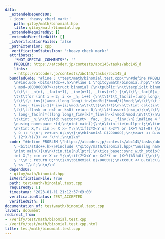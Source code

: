 ```yaml
---
data:
  _extendedDependsOn:
  - icon: ':heavy_check_mark:'
    path: qitoy/math/binomial.hpp
    title: qitoy/math/binomial.hpp
  _extendedRequiredBy: []
  _extendedVerifiedWith: []
  _isVerificationFailed: false
  _pathExtension: cpp
  _verificationStatusIcon: ':heavy_check_mark:'
  attributes:
    '*NOT_SPECIAL_COMMENTS*': ''
    PROBLEM: https://atcoder.jp/contests/abc145/tasks/abc145_d
    links:
    - https://atcoder.jp/contests/abc145/tasks/abc145_d
  bundledCode: "#line 1 \"test/math/binomial.test.cpp\"\n#define PROBLEM \"https://atcoder.jp/contests/abc145/tasks/abc145_d\"\
    \n#include <bits/stdc++.h>\n#line 1 \"qitoy/math/binomial.hpp\"\ntemplate<int\
    \ mod=1000000007>\nstruct binomial {\n\tpublic:\n\t\texplicit binomial(int n)\n\
    \t\t\t: _n(n), _fac(n+1), _inv(n+1), _finv(n+1) {\n\t\t\t_fac[0]=_fac[1]=_finv[0]=_finv[1]=_inv[1]=1;\n\
    \t\t\tfor (int i = 2; i <= _n; i++) {\n\t\t\t\t_fac[i]=(long long)_fac[i-1]*i%mod;\n\
    \t\t\t\t_inv[i]=mod-(long long)_inv[mod%i]*(mod/i)%mod;\n\t\t\t\t_finv[i]=(long\
    \ long)_finv[i-1]*_inv[i]%mod;\n\t\t\t}\n\t\t}\n\n\t\tint calc(int n, int k) {\n\
    \t\t\tif(n<k or n<0 or k<0) return 0;\n\t\t\tassert(n<=_n);\n\t\t\treturn (long\
    \ long)_fac[n]*((long long)_finv[k]*_finv[n-k]%mod)%mod;\n\t\t}\n\n\tprivate:\n\
    \t\tint _n;\n\t\tstd::vector<int> _fac, _inv, _finv;\n};\n#line 4 \"test/math/binomial.test.cpp\"\
    \nusing namespace std;\n\nint main(){\n\n\tcin.tie(nullptr);\n\tios_base::sync_with_stdio(false);\n\
    \n\tint X,Y; cin >> X >> Y;\n\tif(2*X<Y or X>2*Y or (X+Y)%3!=0) {\n\t\tcout <<\
    \ 0 << '\\n'; return 0;\n\t}\n\tbinomial B(700000);\n\tcout << B.calc((X+Y)/3,\
    \ (2*X-Y)/3) << '\\n';\n\n}\n"
  code: "#define PROBLEM \"https://atcoder.jp/contests/abc145/tasks/abc145_d\"\n#include\
    \ <bits/stdc++.h>\n#include \"qitoy/math/binomial.hpp\"\nusing namespace std;\n\
    \nint main(){\n\n\tcin.tie(nullptr);\n\tios_base::sync_with_stdio(false);\n\n\t\
    int X,Y; cin >> X >> Y;\n\tif(2*X<Y or X>2*Y or (X+Y)%3!=0) {\n\t\tcout << 0 <<\
    \ '\\n'; return 0;\n\t}\n\tbinomial B(700000);\n\tcout << B.calc((X+Y)/3, (2*X-Y)/3)\
    \ << '\\n';\n\n}\n"
  dependsOn:
  - qitoy/math/binomial.hpp
  isVerificationFile: true
  path: test/math/binomial.test.cpp
  requiredBy: []
  timestamp: '2023-01-01 21:12:37+09:00'
  verificationStatus: TEST_ACCEPTED
  verifiedWith: []
documentation_of: test/math/binomial.test.cpp
layout: document
redirect_from:
- /verify/test/math/binomial.test.cpp
- /verify/test/math/binomial.test.cpp.html
title: test/math/binomial.test.cpp
---
```

